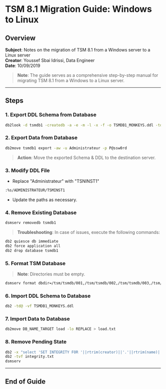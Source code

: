 
# TSM 8.1 Migration Guide: Windows to Linux

## Overview

**Subject**: Notes on the migration of TSM 8.1 from a Windows server to a Linux server  
**Creator**: Youssef Sbai Idrissi, Data Engineer  
**Date**: 10/09/2019  

> **Note**: The guide serves as a comprehensive step-by-step manual for migrating TSM 8.1 from a Windows to a Linux server.

---

## Steps

### 1. Export DDL Schema from Database
```bash
db2look -d tsmdb1 -createdb -a -e -m -l -x -f -o TSMDB1_MONKEYS.ddl -td "@"
```

### 2. Export Data from Database

```bash
db2move tsmdb1 export -aw -u Administrateur -p P@ssw0rd
```

> **Action**: Move the exported Schema & DDL to the destination server.

### 3. Modify DDL File

- Replace "Administrateur" with "TSNINST1"

```bash
:%s/ADMINISTRATEUR/TSMINST1
```

- Update the paths as necessary.

### 4. Remove Existing Database

```bash
dsmserv removedb tsmdb1
```

> **Troubleshooting**: In case of issues, execute the following commands:

```bash
db2 quiesce db immediate
db2 force application all
db2 drop database tsmdb1
```

### 5. Format TSM Database

> **Note**: Directories must be empty.

```bash
dsmserv format dbdir=/tsm/tsmdb/001,/tsm/tsmdb/002,/tsm/tsmdb/003,/tsm/tsmdb/004              activelogdirectory=/tsm/tsmlog              archlogdirectory=/tsm/tsmarchlog              archfailoverlogdirectory=/tsm/tsmarchlogfailover              mirrorlogdirectory=/tsm/tsmmirrorlog
```

### 6. Import DDL Schema to Database

```bash
db2 -td@ -vf TSMDB1_MONKEYS.ddl
```

### 7. Import Data to Database

```bash
db2move DB_NAME_TARGET load -lo REPLACE > load.txt
```

### 8. Remove Pending State

```bash
db2 -x "select 'SET INTEGRITY FOR '||rtrim(creator)||'.'||rtrim(name)|| ' IMMEDIATE CHECKED;' from sysibm.systables where status='C' and creator not like 'SYS%' and type='T'" > integrity.txt
db2 -tvf integrity.txt
dsmserv
```

---

## End of Guide
